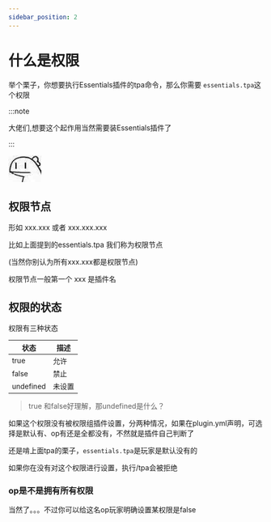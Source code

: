 ```yaml
---
sidebar_position: 2
---
```


# 什么是权限

举个栗子，你想要执行Essentials插件的tpa命令，那么你需要 `essentials.tpa`这个权限

:::note

大佬们,想要这个起作用当然需要装Essentials插件了

:::

![](_images/ummm.jpg)

## 权限节点

形如 xxx.xxx 或者 xxx.xxx.xxx

比如上面提到的essentials.tpa 我们称为权限节点

(当然你别认为所有xxx.xxx都是权限节点)

权限节点一般第一个 xxx 是插件名


## 权限的状态

权限有三种状态

| 状态 | 描述 |
| --- | --- |
|true | 允许 |
|false | 禁止 |
|undefined | 未设置 |

> true 和false好理解，那undefined是什么？

如果这个权限没有被权限组插件设置，分两种情况，如果在plugin.yml声明，可选择是默认有、op有还是全都没有，不然就是插件自己判断了

还是啃上面tpa的栗子，`essentials.tpa`是玩家是默认没有的

如果你在没有对这个权限进行设置，执行/tpa会被拒绝

### op是不是拥有所有权限

当然了。。。不过你可以给这名op玩家明确设置某权限是false
